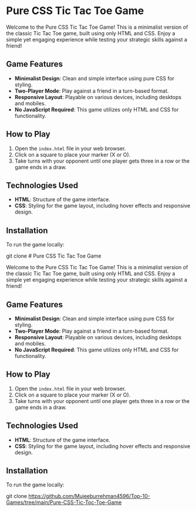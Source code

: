 # Pure CSS Tic Tac Toe Game

Welcome to the Pure CSS Tic Tac Toe Game! This is a minimalist version of the classic Tic Tac Toe game, built using only HTML and CSS. Enjoy a simple yet engaging experience while testing your strategic skills against a friend!

## Game Features

- **Minimalist Design**: Clean and simple interface using pure CSS for styling.
- **Two-Player Mode**: Play against a friend in a turn-based format.
- **Responsive Layout**: Playable on various devices, including desktops and mobiles.
- **No JavaScript Required**: This game utilizes only HTML and CSS for functionality.

## How to Play

1. Open the `index.html` file in your web browser.
2. Click on a square to place your marker (X or O).
3. Take turns with your opponent until one player gets three in a row or the game ends in a draw.

## Technologies Used

- **HTML**: Structure of the game interface.
- **CSS**: Styling for the game layout, including hover effects and responsive design.

## Installation

To run the game locally:

   
   git clone # Pure CSS Tic Tac Toe Game

Welcome to the Pure CSS Tic Tac Toe Game! This is a minimalist version of the classic Tic Tac Toe game, built using only HTML and CSS. Enjoy a simple yet engaging experience while testing your strategic skills against a friend!

## Game Features

- **Minimalist Design**: Clean and simple interface using pure CSS for styling.
- **Two-Player Mode**: Play against a friend in a turn-based format.
- **Responsive Layout**: Playable on various devices, including desktops and mobiles.
- **No JavaScript Required**: This game utilizes only HTML and CSS for functionality.

## How to Play

1. Open the `index.html` file in your web browser.
2. Click on a square to place your marker (X or O).
3. Take turns with your opponent until one player gets three in a row or the game ends in a draw.

## Technologies Used

- **HTML**: Structure of the game interface.
- **CSS**: Styling for the game layout, including hover effects and responsive design.

## Installation

To run the game locally:


   git clone https://github.com/Mujeeburrehman4596/Top-10-Games/tree/main/Pure-CSS-Tic-Toc-Toe-Game

